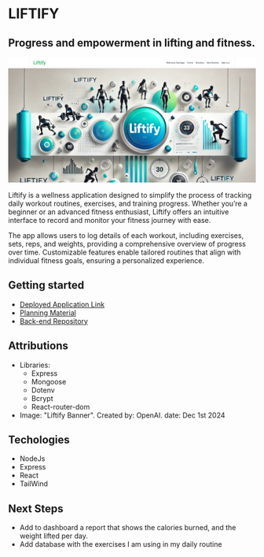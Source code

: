 # LIFTIFY
## Progress and empowerment in lifting and fitness.

![](./public/LiftifyDescription.png)

Liftify is a wellness application designed to simplify the process of tracking daily workout routines, exercises, and training progress. Whether you’re a beginner or an advanced fitness enthusiast, Liftify offers an intuitive interface to record and monitor your fitness journey with ease.

The app allows users to log details of each workout, including exercises, sets, reps, and weights, providing a comprehensive overview of progress over time. Customizable features enable tailored routines that align with individual fitness goals, ensuring a personalized experience.

## Getting started
* [Deployed Application Link](https://liftifyapp.netlify.app/)
* [Planning Material](https://trello.com/b/DBBo2zBS/liftify)
* [Back-end Repository](https://github.com/sreyesg/liftify-back-end.git)

## Attributions
* Libraries:
    * Express
    * Mongoose
    * Dotenv
    * Bcrypt
    * React-router-dom
* Image: "Liftify Banner". Created by: OpenAI. date: Dec 1st 2024
## Techologies

* NodeJs
* Express
* React
* TailWind
## Next Steps

* Add to dashboard a report that shows the calories burned, and the weight lifted per day.
* Add database with the exercises I am using in my daily routine